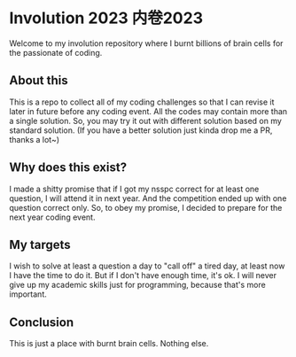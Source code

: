 # Involution 2023 内卷2023
Welcome to my involution repository where I burnt billions of brain cells for the passionate of coding.

## About this
This is a repo to collect all of my coding challenges so that I can revise it later in future before any coding event. All the codes may contain more than a single solution. So, you may try it out with different solution based on my standard solution. (If you have a better solution just kinda drop me a PR, thanks a lot~)

## Why does this exist?
I made a shitty promise that if I got my nsspc correct for at least one question, I will attend it in next year. And the competition ended up with one question correct only. So, to obey my promise, I decided to prepare for the next year coding event.

## My targets
I wish to solve at least a question a day to "call off" a tired day, at least now I have the time to do it. But if I don't have enough time, it's ok. I will never give up my academic skills just for programming, because that's more important.

## Conclusion
This is just a place with burnt brain cells. Nothing else.
